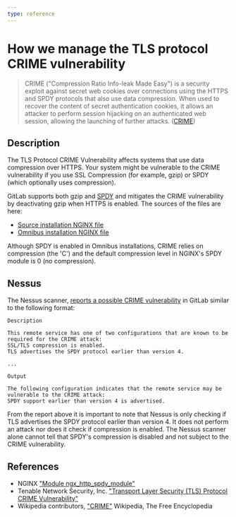 ```yaml
---
type: reference
---
```


# How we manage the TLS protocol CRIME vulnerability

> CRIME ("Compression Ratio Info-leak Made Easy") is a security exploit against
secret web cookies over connections using the HTTPS and SPDY protocols that also
use data compression. When used to recover the content of secret
authentication cookies, it allows an attacker to perform session hijacking on an
authenticated web session, allowing the launching of further attacks.
([CRIME](https://en.wikipedia.org/w/index.php?title=CRIME&oldid=692423806))

## Description

The TLS Protocol CRIME Vulnerability affects systems that use data compression
over HTTPS. Your system might be vulnerable to the CRIME vulnerability if you use
SSL Compression (for example, gzip) or SPDY (which optionally uses compression).

GitLab supports both gzip and [SPDY][ngx-spdy] and mitigates the CRIME
vulnerability by deactivating gzip when HTTPS is enabled. The sources of the
files are here:

- [Source installation NGINX file][source-nginx]
- [Omnibus installation NGINX file][omnibus-nginx]

Although SPDY is enabled in Omnibus installations, CRIME relies on compression
(the 'C') and the default compression level in NGINX's SPDY module is 0
(no compression).

## Nessus

The Nessus scanner, [reports a possible CRIME vulnerability][nessus] in GitLab
similar to the following format:

```plaintext
Description

This remote service has one of two configurations that are known to be required for the CRIME attack:
SSL/TLS compression is enabled.
TLS advertises the SPDY protocol earlier than version 4.

...

Output

The following configuration indicates that the remote service may be vulnerable to the CRIME attack:
SPDY support earlier than version 4 is advertised.
```

From the report above it is important to note that Nessus is only checking if
TLS advertises the SPDY protocol earlier than version 4. It does not perform an
attack nor does it check if compression is enabled. The Nessus scanner alone
cannot tell that SPDY's compression is disabled and not subject to the CRIME
vulnerability.

## References

- NGINX ["Module ngx_http_spdy_module"][ngx-spdy]
- Tenable Network Security, Inc. ["Transport Layer Security (TLS) Protocol CRIME Vulnerability"][nessus]
- Wikipedia contributors, ["CRIME"][wiki-crime] Wikipedia, The Free Encyclopedia

[source-nginx]: https://gitlab.com/gitlab-org/gitlab/blob/master/lib/support/nginx/gitlab-ssl
[omnibus-nginx]: https://gitlab.com/gitlab-org/omnibus-gitlab/blob/master/files/gitlab-cookbooks/gitlab/templates/default/nginx-gitlab-http.conf.erb
[ngx-spdy]: http://nginx.org/en/docs/http/ngx_http_spdy_module.html
[nessus]: https://www.tenable.com/plugins/index.php?view=single&id=62565
[wiki-crime]: https://en.wikipedia.org/wiki/CRIME

<!-- ## Troubleshooting

Include any troubleshooting steps that you can foresee. If you know beforehand what issues
one might have when setting this up, or when something is changed, or on upgrading, it's
important to describe those, too. Think of things that may go wrong and include them here.
This is important to minimize requests for support, and to avoid doc comments with
questions that you know someone might ask.

Each scenario can be a third-level heading, e.g. `### Getting error message X`.
If you have none to add when creating a doc, leave this section in place
but commented out to help encourage others to add to it in the future. -->
